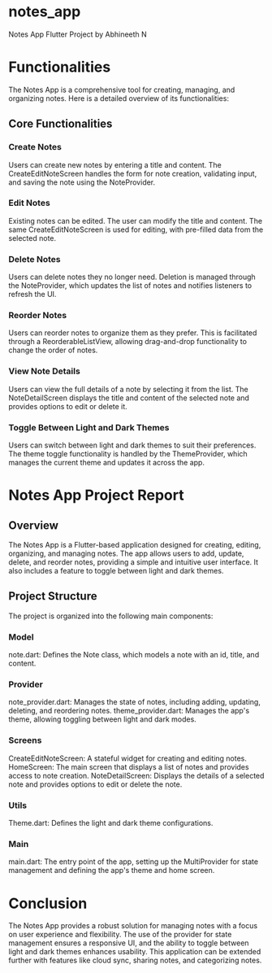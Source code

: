 # notes_app

Notes App Flutter Project by Abhineeth N

# Functionalities

The Notes App is a comprehensive tool for creating, managing, and organizing notes. Here is a detailed overview of its functionalities:

## **Core Functionalities**

### Create Notes

Users can create new notes by entering a title and content.
The CreateEditNoteScreen handles the form for note creation, validating input, and saving the note using the NoteProvider.

### Edit Notes

Existing notes can be edited. The user can modify the title and content.
The same CreateEditNoteScreen is used for editing, with pre-filled data from the selected note.

### Delete Notes

Users can delete notes they no longer need.
Deletion is managed through the NoteProvider, which updates the list of notes and notifies listeners to refresh the UI.

### Reorder Notes

Users can reorder notes to organize them as they prefer.
This is facilitated through a ReorderableListView, allowing drag-and-drop functionality to change the order of notes.

### View Note Details

Users can view the full details of a note by selecting it from the list.
The NoteDetailScreen displays the title and content of the selected note and provides options to edit or delete it.

### Toggle Between Light and Dark Themes

Users can switch between light and dark themes to suit their preferences.
The theme toggle functionality is handled by the ThemeProvider, which manages the current theme and updates it across the app.


# Notes App Project Report

## Overview

The Notes App is a Flutter-based application designed for creating, editing, organizing, and managing notes. The app allows users to add, update, delete, and reorder notes, providing a simple and intuitive user interface. It also includes a feature to toggle between light and dark themes.

## Project Structure

The project is organized into the following main components:

### Model

note.dart: Defines the Note class, which models a note with an id, title, and content.

### Provider

note_provider.dart: Manages the state of notes, including adding, updating, deleting, and reordering notes.
theme_provider.dart: Manages the app's theme, allowing toggling between light and dark modes.

### Screens

CreateEditNoteScreen: A stateful widget for creating and editing notes.
HomeScreen: The main screen that displays a list of notes and provides access to note creation.
NoteDetailScreen: Displays the details of a selected note and provides options to edit or delete the note.

### Utils

Theme.dart: Defines the light and dark theme configurations.

### Main

main.dart: The entry point of the app, setting up the MultiProvider for state management and defining the app's theme and home screen.

# Conclusion

The Notes App provides a robust solution for managing notes with a focus on user experience and flexibility. The use of the provider for state management ensures a responsive UI, and the ability to toggle between light and dark themes enhances usability. This application can be extended further with features like cloud sync, sharing notes, and categorizing notes.
